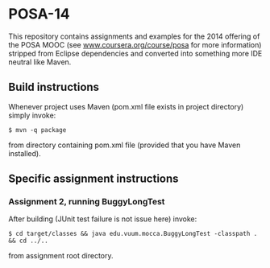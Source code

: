 POSA-14
=======

This repository contains assignments and examples for the 2014 offering of the POSA MOOC (see www.coursera.org/course/posa for more information) stripped from Eclipse dependencies and converted into something more IDE neutral like Maven.

## Build instructions

Whenever project uses Maven (pom.xml file exists in project directory) simply invoke:

	$ mvn -q package

from directory containing pom.xml file (provided that you have Maven installed).

## Specific assignment instructions

### Assignment 2, running BuggyLongTest

After building (JUnit test failure is not issue here) invoke:

	$ cd target/classes && java edu.vuum.mocca.BuggyLongTest -classpath . && cd ../..

from assignment root directory.
